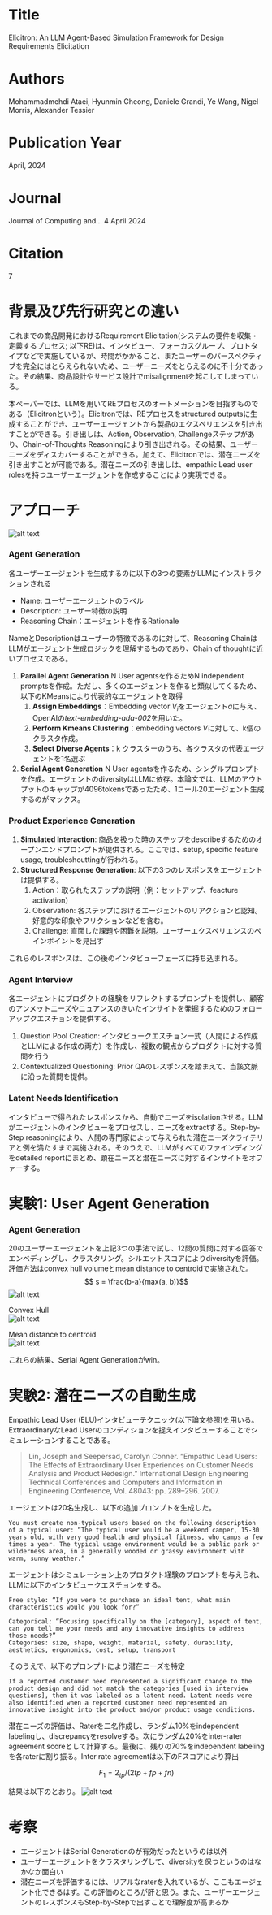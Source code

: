 # Title
Elicitron: An LLM Agent-Based Simulation Framework for Design Requirements Elicitation

# Authors
Mohammadmehdi Ataei, Hyunmin Cheong, Daniele Grandi, Ye Wang, Nigel Morris, Alexander Tessier

# Publication Year
April, 2024

# Journal
Journal of Computing and… 4 April 2024

# Citation
7

# 背景及び先行研究との違い
これまでの商品開発におけるRequirement Elicitation(システムの要件を収集・定義するプロセス; 以下RE)は、インタビュー、フォーカスグループ、プロトタイプなどで実施しているが、時間がかかること、またユーザーのパースペクティブを完全にはとらえられないため、ユーザーニーズをとらえるのに不十分であった。その結果、商品設計やサービス設計でmisalignmentを起こしてしまっている。

本ペーパーでは、LLMを用いてREプロセスのオートメーションを目指すものである（Elicitronという）。Elicitronでは、REプロセスをstructured outputsに生成することができ、ユーザーエージェントから製品のエクスペリエンスを引き出すことができる。引き出しは、Action, Observation, Challengeステップがあり、Chain-of-Thoughts Reasoningにより引き出される。その結果、ユーザーニーズをディスカバーすることができる。加えて、Elicitronでは、潜在ニーズを引き出すことが可能である。潜在ニーズの引き出しは、empathic Lead user rolesを持つユーザーエージェントを作成することにより実現できる。

# アプローチ
![alt text](image.png)

### **Agent Generation**
   
各ユーザーエージェントを生成するのに以下の3つの要素がLLMにインストラクションされる
- Name: ユーザーエージェントのラベル
- Description: ユーザー特徴の説明
- Reasoning Chain：エージェントを作るRationale
  
NameとDescriptionはユーザーの特徴であるのに対して、Reasoning ChainはLLMがエージェント生成ロジックを理解するものであり、Chain of thoughtに近いプロセスである。

  1. **Parallel Agent Generation**
    N User agentsを作るためN independent promptsを作成。ただし、多くのエージェントを作ると類似してくるため、以下のKMeansにより代表的なエージェントを取得
     1. **Assign Embeddings**：Embedding vector $V_i$をエージェント$a$に与え、OpenAIの*text-embedding-ada-002*を用いた。
     2. **Perform Kmeans Clustering**：embedding vectors $V$に対して、k個のクラスタ作成。
     3. **Select Diverse Agents**：k クラスターのうち、各クラスタの代表エージェントを1名選ぶ
  2. **Serial Agent Generation**
   N User agentsを作るため、シングルプロンプトを作成。エージェントのdiversityはLLMに依存。本論文では、LLMのアウトプットのキャップが4096tokensであったため、1コール20エージェント生成するのがマックス。

### **Product Experience Generation**
   1. **Simulated Interaction**: 商品を扱った時のステップをdescribeするためのオープンエンドプロンプトが提供される。ここでは、setup, specific feature usage, troubleshouttingが行われる。
   2. **Structured Response Generation**: 以下の3つのレスポンスをエージェントは提供する。
      1. Action：取られたステップの説明（例：セットアップ、feacture activation）
      2. Observation: 各ステップにおけるエージェントのリアクションと認知。好意的な印象やフリクションなどを含む。
      3. Challenge: 直面した課題や困難を説明。ユーザーエクスペリエンスのペインポイントを見出す
    
これらのレスポンスは、この後のインタビューフェーズに持ち込まれる。

### **Agent Interview**

各エージェントにプロダクトの経験をリフレクトするプロンプトを提供し、顧客のアンメットニーズやニュアンスのきいたインサイトを発掘するためのフォローアップクエスチョンを提供する。
   1. Question Pool Creation: インタビュークエスチョン一式（人間による作成とLLMによる作成の両方）を作成し、複数の観点からプロダクトに対する質問を行う
   2. Contextualized Questioning: Prior QAのレスポンスを踏まえて、当該文脈に沿った質問を提供。

### **Latent Needs Identification**
インタビューで得られたレスポンスから、自動でニーズをisolationさせる。LLMがエージェントのインタビューをプロセスし、ニーズをextractする。Step-by-Step reasoningにより、人間の専門家によって与えられた潜在ニーズクライテリアと例を満たすまで実施される。そのうえで、LLMがすべてのファインディングをdetailed reportにまとめ、顕在ニーズと潜在ニーズに対するインサイトをオファーする。

# 実験1: User Agent Generation
### Agent Generation
20のユーザーエージェントを上記3つの手法で試し、12問の質問に対する回答でエンベディングし、クラスタリング。シルエットスコアによりdiversityを評価。評価方法はconvex hull volumeとmean distance to centroidで実施された。
$$ s = \frac{b-a}{max(a, b)}$$
![alt text](image-3.png)

Convex Hull<br>
![alt text](image-1.png)

Mean distance to centroid<br>
![alt text](image-2.png)

これらの結果、Serial Agent Generationがwin。

# 実験2: 潜在ニーズの自動生成
Empathic Lead User (ELU)インタビューテクニック(以下論文参照)を用いる。ExtraordinaryなLead Userのコンディションを捉えインタビューすることでシミュレーションすることである。
> Lin, Joseph and Seepersad, Carolyn Conner. “Empathic Lead Users: The Effects  of Extraordinary User Experiences on Customer Needs Analysis and Product Redesign.” International Design Engineering Technical Conferences and Computers and Information in Engineering Conference, Vol. 48043: pp. 289–296.  2007.

エージェントは20名生成し、以下の追加プロンプトを生成した。
```
You must create non-typical users based on the following description of a typical user: “The typical user would be a weekend camper, 15-30 years old, with very good health and physical fitness, who camps a few times a year. The typical usage environment would be a public park or wilderness area, in a generally wooded or grassy environment with warm, sunny weather.”
```

エージェントはシミュレーション上のプロダクト経験のプロンプトを与えられ、LLMに以下のインタビュークエスチョンをする。
```
Free style: “If you were to purchase an ideal tent, what main characteristics would you look for?”
 
Categorical: “Focusing specifically on the [category], aspect of tent, can you tell me your needs and any innovative insights to address those needs?”
Categories: size, shape, weight, material, safety, durability, aesthetics, ergonomics, cost, setup, transport
```

そのうえで、以下のプロンプトにより潜在ニーズを特定
```
If a reported customer need represented a significant change to the product design and did not match the categories [used in interview questions], then it was labeled as a latent need. Latent needs were also identified when a reported customer need represented an innovative insight into the product and/or product usage conditions.
```

潜在ニーズの評価は、Raterを二名作成し、ランダム10%をindependent labelingし、discrepancyをresolveする。次にランダム20%をinter-rater agreement scoreとして計算する。最後に、残りの70%をindependent labelingを各raterに割り振る。Inter rate agreementは以下のFスコアにより算出

$$ F_1 = 2_{tp} / (2{tp}+fp+fn) $$

結果は以下のとおり。
![alt text](image-4.png)

# 考察
- エージェントはSerial Generationのが有効だったというのは以外
- ユーザーエージェントをクラスタリングして、diversityを保つというのはなかなか面白い
- 潜在ニーズを評価するには、リアルなraterを入れているが、ここもエージェント化できるはず。この評価のところが肝と思う。また、ユーザーエージェントのレスポンスもStep-by-Stepで出すことで理解度が高まるか
